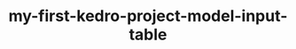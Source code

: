 ---
schema: default
title: my-first-kedro-project-model-input-table
organization: fakeOrg
notes: type = kedro_datasets.pandas.parquet_dataset.ParquetDataset
resources:
  - name: my-first-kedro-project-model-input-table
    url: 'https://github.com/fakeOrg/fakeRepo/tree/main/data/03_primary/model_input_table.pq'
    format: pq
category:
  - 03-primary
maintainer: 
maintainer_email: 
project:
  - my-first-kedro-project
preview: |
  <table border="1" class="dataframe">
    <thead>
      <tr style="text-align: right;">
        <th></th>
        <th>shuttle_location</th>
        <th>shuttle_type</th>
        <th>engine_type</th>
        <th>engine_vendor</th>
        <th>engines</th>
        <th>passenger_capacity</th>
        <th>cancellation_policy</th>
        <th>crew</th>
        <th>d_check_complete</th>
        <th>moon_clearance_complete</th>
        <th>price</th>
        <th>company_id</th>
        <th>shuttle_id</th>
        <th>review_scores_rating</th>
        <th>review_scores_comfort</th>
        <th>review_scores_amenities</th>
        <th>review_scores_trip</th>
        <th>review_scores_crew</th>
        <th>review_scores_location</th>
        <th>review_scores_price</th>
        <th>number_of_reviews</th>
        <th>reviews_per_month</th>
        <th>id</th>
        <th>company_rating</th>
        <th>company_location</th>
        <th>total_fleet_count</th>
        <th>iata_approved</th>
      </tr>
    </thead>
    <tbody>
      <tr>
        <th>0</th>
        <td>Niue</td>
        <td>Type V5</td>
        <td>Quantum</td>
        <td>ThetaBase Services</td>
        <td>1.0</td>
        <td>2</td>
        <td>strict</td>
        <td>1.0</td>
        <td>False</td>
        <td>False</td>
        <td>1325.0</td>
        <td>35029</td>
        <td>63561</td>
        <td>97.0</td>
        <td>10.0</td>
        <td>9.0</td>
        <td>10.0</td>
        <td>10.0</td>
        <td>9.0</td>
        <td>10.0</td>
        <td>133</td>
        <td>1.65</td>
        <td>35029</td>
        <td>1.00</td>
        <td>Niue</td>
        <td>4.0</td>
        <td>False</td>
      </tr>
      <tr>
        <th>1</th>
        <td>Niue</td>
        <td>Type V5</td>
        <td>Quantum</td>
        <td>Banks, Wood and Phillips</td>
        <td>1.0</td>
        <td>2</td>
        <td>strict</td>
        <td>1.0</td>
        <td>False</td>
        <td>False</td>
        <td>1325.0</td>
        <td>35029</td>
        <td>53260</td>
        <td>98.0</td>
        <td>10.0</td>
        <td>9.0</td>
        <td>10.0</td>
        <td>10.0</td>
        <td>9.0</td>
        <td>10.0</td>
        <td>37</td>
        <td>0.48</td>
        <td>35029</td>
        <td>1.00</td>
        <td>Niue</td>
        <td>4.0</td>
        <td>False</td>
      </tr>
      <tr>
        <th>2</th>
        <td>Niue</td>
        <td>Type V5</td>
        <td>Quantum</td>
        <td>ThetaBase Services</td>
        <td>1.0</td>
        <td>2</td>
        <td>flexible</td>
        <td>1.0</td>
        <td>False</td>
        <td>False</td>
        <td>1260.0</td>
        <td>35029</td>
        <td>51019</td>
        <td>92.0</td>
        <td>10.0</td>
        <td>9.0</td>
        <td>10.0</td>
        <td>10.0</td>
        <td>9.0</td>
        <td>9.0</td>
        <td>10</td>
        <td>0.15</td>
        <td>35029</td>
        <td>1.00</td>
        <td>Niue</td>
        <td>4.0</td>
        <td>False</td>
      </tr>
      <tr>
        <th>3</th>
        <td>Niue</td>
        <td>Type V5</td>
        <td>Plasma</td>
        <td>ThetaBase Services</td>
        <td>3.0</td>
        <td>5</td>
        <td>strict</td>
        <td>3.0</td>
        <td>False</td>
        <td>False</td>
        <td>2196.0</td>
        <td>35029</td>
        <td>53898</td>
        <td>98.0</td>
        <td>10.0</td>
        <td>9.0</td>
        <td>10.0</td>
        <td>10.0</td>
        <td>9.0</td>
        <td>10.0</td>
        <td>11</td>
        <td>0.21</td>
        <td>35029</td>
        <td>1.00</td>
        <td>Niue</td>
        <td>4.0</td>
        <td>False</td>
      </tr>
      <tr>
        <th>4</th>
        <td>Anguilla</td>
        <td>Type V5</td>
        <td>Quantum</td>
        <td>ThetaBase Services</td>
        <td>1.0</td>
        <td>2</td>
        <td>strict</td>
        <td>1.0</td>
        <td>True</td>
        <td>False</td>
        <td>1780.0</td>
        <td>30292</td>
        <td>36260</td>
        <td>90.0</td>
        <td>8.0</td>
        <td>9.0</td>
        <td>10.0</td>
        <td>9.0</td>
        <td>9.0</td>
        <td>9.0</td>
        <td>3</td>
        <td>0.09</td>
        <td>30292</td>
        <td>0.67</td>
        <td>Anguilla</td>
        <td>6.0</td>
        <td>False</td>
      </tr>
      <tr>
        <th>6</th>
        <td>Anguilla</td>
        <td>Type O3</td>
        <td>Quantum</td>
        <td>ThetaBase Services</td>
        <td>1.0</td>
        <td>3</td>
        <td>strict</td>
        <td>3.0</td>
        <td>True</td>
        <td>False</td>
        <td>1975.0</td>
        <td>30292</td>
        <td>32973</td>
        <td>80.0</td>
        <td>8.0</td>
        <td>6.0</td>
        <td>10.0</td>
        <td>10.0</td>
        <td>10.0</td>
        <td>8.0</td>
        <td>1</td>
        <td>0.21</td>
        <td>30292</td>
        <td>0.67</td>
        <td>Anguilla</td>
        <td>6.0</td>
        <td>False</td>
      </tr>
      <tr>
        <th>7</th>
        <td>Anguilla</td>
        <td>Type O3</td>
        <td>Quantum</td>
        <td>ThetaBase Services</td>
        <td>1.0</td>
        <td>2</td>
        <td>strict</td>
        <td>1.0</td>
        <td>True</td>
        <td>False</td>
        <td>1754.0</td>
        <td>30292</td>
        <td>5333</td>
        <td>60.0</td>
        <td>8.0</td>
        <td>6.0</td>
        <td>10.0</td>
        <td>10.0</td>
        <td>8.0</td>
        <td>6.0</td>
        <td>1</td>
        <td>0.03</td>
        <td>30292</td>
        <td>0.67</td>
        <td>Anguilla</td>
        <td>6.0</td>
        <td>False</td>
      </tr>
      <tr>
        <th>9</th>
        <td>Anguilla</td>
        <td>Type O3</td>
        <td>Quantum</td>
        <td>ThetaBase Services</td>
        <td>1.0</td>
        <td>1</td>
        <td>strict</td>
        <td>1.0</td>
        <td>True</td>
        <td>False</td>
        <td>1455.0</td>
        <td>30292</td>
        <td>23871</td>
        <td>80.0</td>
        <td>10.0</td>
        <td>10.0</td>
        <td>10.0</td>
        <td>10.0</td>
        <td>10.0</td>
        <td>10.0</td>
        <td>1</td>
        <td>0.37</td>
        <td>30292</td>
        <td>0.67</td>
        <td>Anguilla</td>
        <td>6.0</td>
        <td>False</td>
      </tr>
      <tr>
        <th>10</th>
        <td>Russian Federation</td>
        <td>Type V5</td>
        <td>Quantum</td>
        <td>ThetaBase Services</td>
        <td>1.0</td>
        <td>2</td>
        <td>moderate</td>
        <td>0.0</td>
        <td>False</td>
        <td>False</td>
        <td>1715.0</td>
        <td>19032</td>
        <td>57015</td>
        <td>95.0</td>
        <td>9.0</td>
        <td>10.0</td>
        <td>9.0</td>
        <td>10.0</td>
        <td>9.0</td>
        <td>9.0</td>
        <td>14</td>
        <td>0.14</td>
        <td>19032</td>
        <td>0.67</td>
        <td>Russian Federation</td>
        <td>4.0</td>
        <td>False</td>
      </tr>
      <tr>
        <th>11</th>
        <td>Russian Federation</td>
        <td>Type V5</td>
        <td>Plasma</td>
        <td>ThetaBase Services</td>
        <td>1.0</td>
        <td>5</td>
        <td>moderate</td>
        <td>2.0</td>
        <td>False</td>
        <td>False</td>
        <td>2807.0</td>
        <td>19032</td>
        <td>19134</td>
        <td>93.0</td>
        <td>9.0</td>
        <td>9.0</td>
        <td>10.0</td>
        <td>10.0</td>
        <td>9.0</td>
        <td>9.0</td>
        <td>76</td>
        <td>0.85</td>
        <td>19032</td>
        <td>0.67</td>
        <td>Russian Federation</td>
        <td>4.0</td>
        <td>False</td>
      </tr>
    </tbody>
  </table>
---